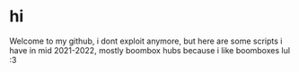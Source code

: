 # hi


Welcome to my github, i dont exploit anymore, but here are some scripts i have in mid 2021-2022, mostly boombox hubs because i like boomboxes lul :3
